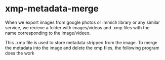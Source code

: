 # xmp-metadata-merge

When we export images from google photos or immich library or any similar service, 
we recieve a folder with images/videos and .xmp files with the name corresponding to the image/videeo.

This .xmp file is used to store metadata stripped from the image.
To merge the metadata into the image and delete the xmp files, the following program does the work
